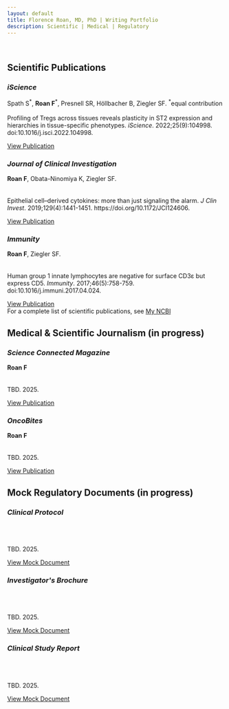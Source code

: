 ```yaml
---
layout: default
title: Florence Roan, MD, PhD | Writing Portfolio
description: Scientific | Medical | Regulatory
---
```

<br>



## Scientific Publications

<!-- Add portfolio layout here -->

<div class="portfolio-grid">
  <div class="portfolio-item">
    <h3><em>iScience</em></h3>
    <p>Spath S<sup>*</sup>, <strong>Roan F</strong><sup>*</sup>, Presnell SR, Höllbacher B, Ziegler SF. <sup>*</sup>equal contribution<br><br>Profiling of Tregs across tissues reveals plasticity in ST2 expression and hierarchies in tissue-specific phenotypes. <em>iScience</em>. 2022;25(9):104998. doi:10.1016/j.isci.2022.104998.</p>
    <a href="https://www.cell.com/iscience/fulltext/S2589-0042(22)01270-6?_returnURL=https%3A%2F%2Flinkinghub.elsevier.com%2Fretrieve%2Fpii%2FS2589004222012706%3Fshowall%3Dtrue" target="_blank">View Publication</a>
  </div>
  
  <div class="portfolio-item">
    <h3><em>Journal of Clinical Investigation</em></h3>
    <p><strong>Roan F</strong>, Obata-Ninomiya K, Ziegler SF. <br><br><br>Epithelial cell–derived cytokines: more than just signaling the alarm. <em>J Clin Invest</em>. 2019;129(4):1441-1451. https://doi.org/10.1172/JCI124606.</p>
    <a href="https://www.jci.org/articles/view/124606" target="_blank">View Publication</a>
  </div>

  <div class="portfolio-item">
    <h3><em>Immunity</em></h3>
    <p><strong>Roan F</strong>, Ziegler SF. <br><br><br>Human group 1 innate lymphocytes are negative for surface CD3ε but express CD5. <em>Immunity</em>. 2017;46(5):758-759. doi:10.1016/j.immuni.2017.04.024.</p>
    <a href="https://www.jci.org/articles/view/124606" target="_blank">View Publication</a>
  </div>
</div>
For a complete list of scientific publications, see <a href="https://pubmed.ncbi.nlm.nih.gov/collections/65035840/?sort=pubdate" target="_blank">My NCBI</a>

## Medical & Scientific Journalism (in progress)


<div class="portfolio-grid">
  <div class="portfolio-item">
    <h3><em>Science Connected Magazine</em></h3>
    <p><strong>Roan F</strong><br><br><br>TBD. 2025.</p>
    <a href="https://magazine.scienceconnected.org" target="_blank">View Publication</a>
  </div>
  
  <div class="portfolio-item">
    <h3><em>OncoBites</em></h3>
    <p><strong>Roan F</strong> <br><br><br>TBD. 2025.</p>
    <a href="https://oncobites.blog" target="_blank">View Publication</a>
  </div>

</div>

## Mock Regulatory Documents (in progress)

<div class="portfolio-grid">
  <div class="portfolio-item">
    <h3><em>Clinical Protocol</em></h3>
    <p><br><br><br>TBD. 2025.</p>
    <a href="" target="_blank">View Mock Document</a>
  </div>
  
  <div class="portfolio-item">
    <h3><em>Investigator's Brochure</em></h3>
    <p> <br><br><br>TBD. 2025.</p>
    <a href="" target="_blank">View Mock Document</a>
  </div>

  <div class="portfolio-item">
    <h3><em>Clinical Study Report</em></h3>
    <p><br><br><br>TBD. 2025.</p>
    <a href="" target="_blank">View Mock Document</a>
  </div>
</div>